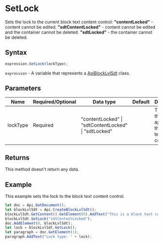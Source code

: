 # SetLock

Sets the lock to the current block text content control:
**"contentLocked"** - content cannot be edited.
**"sdtContentLocked"** - content cannot be edited and the container cannot be deleted.
**"sdtLocked"** - the container cannot be deleted.

## Syntax

```javascript
expression.SetLock(lockType);
```

`expression` - A variable that represents a [ApiBlockLvlSdt](../ApiBlockLvlSdt.md) class.

## Parameters

| **Name** | **Required/Optional** | **Data type** | **Default** | **Description** |
| ------------- | ------------- | ------------- | ------------- | ------------- |
| lockType | Required | "contentLocked" \| "sdtContentLocked" \| "sdtLocked" |  | The type of the lock applied to the block text content control. |

## Returns

This method doesn't return any data.

## Example

This example sets the lock to the block text content control.

```javascript
let doc = Api.GetDocument();
let blockLvlSdt = Api.CreateBlockLvlSdt();
blockLvlSdt.GetContent().GetElement(0).AddText("This is a block text content control with the content lock set to it.");
blockLvlSdt.SetLock("sdtContentLocked");
doc.AddElement(0, blockLvlSdt);
let lock = blockLvlSdt.GetLock();
let paragraph = doc.GetElement(1);
paragraph.AddText("Lock type: " + lock);
```
